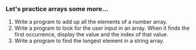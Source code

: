 ### Let's practice arrays some more...
1. Write a program to add up all the elements of a number array.
2. Write a program to look for the user input in an array. When it finds the first occurrence, display the value and the index of that value.
3. Write a program to find the longest element in a string array.